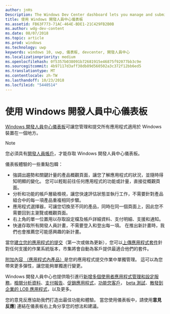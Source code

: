 ```yaml
---
author: jnHs
Description: The Windows Dev Center dashboard lets you manage and submit all of your apps for Windows devices in one place.
title: 使用 Windows 開發人員中心儀表板
ms.assetid: FB63F773-71AC-464E-BDE1-21C429FB2B0B
ms.author: wdg-dev-content
ms.date: 08/07/2018
ms.topic: article
ms.prod: windows
ms.technology: uwp
keywords: windows 10, uwp, 儀表板, devcenter, 開發人員中心
ms.localizationpriority: medium
ms.openlocfilehash: 0f5357b038091b72681915e46875f92077bb3c9e
ms.sourcegitcommit: 4b97117d3aff38db89d560502a3c372f12bb6ed5
ms.translationtype: MT
ms.contentlocale: zh-TW
ms.lasthandoff: 10/23/2018
ms.locfileid: "5440514"
---
```

# <a name="using-the-windows-dev-center-dashboard"></a>使用 Windows 開發人員中心儀表板


[Windows 開發人員中心儀表板](https://partner.microsoft.com/dashboard)可讓您管理和提交所有應用程式適用於 Windows 裝置在一個地方。

> [!NOTE]
> 您必須具有[開發人員帳戶](http://go.microsoft.com/fwlink/p/?LinkId=615100)，才能存取 Windows 開發人員中心儀表板。

儀表板體驗的一些重點包韓：

- 強調出趨勢和關鍵計量的產品概觀頁面，讓您了解應用程式的狀況，並隨時得知明顯的變化。 您可以輕鬆前往任何應用程式的功能或計量，直接從概觀頁面。
- 分析和功能的帳戶層級檢視，讓您快速評估狀態並執行工作，不需要針對產品組合中的每一項產品重複相同步驟。
- 應用程式選擇器，可讓您切換至不同的產品，同時在同一個頁面上，因此您不需要回到主瀏覽或概觀頁面。
- 右上角的單一位置用以存取設定檔及帳戶詳細資料、支付明細、支援和通知。
- 快速存取所有開發人員計畫，不需要登入和登出每一項。 在推出新計畫時，我們也會推薦您可能感興趣的新計畫。

當您[建立您的應用程式的提交](app-submissions.md)（第一次或做為更新），您可以[上傳應用程式套件](upload-app-packages.md)針對任何支援的作業系統版本，市集將會自動為客戶提供最適合他們的套件。

[附加內容 （應用程式內產品）](add-on-submissions.md)是您的應用程式提交作業中單獨管理。 這可以為您帶來更多彈性，讓您能夠單獨進行變更。

Windows 開發人員中心也提供吸引進行[新增多個使用者](manage-account-users.md)[應用程式管理和設定服務](app-management-and-services.md)，[檢閱分析資料](analytics.md)、[支付報告](payout-summary.md)、[促銷應用程式](attract-customers-and-promote-your-apps.md)，[功能您客戶](engage-with-your-customers.md)， [beta 測試](beta-testing-and-targeted-distribution.md)、[散發到企業的 LOB 應用程式](distribute-lob-apps-to-enterprises.md)，以及更多。

您的意見反應協助我們打造出最佳功能和體驗。 當您使用儀表板中，請使用**意見反應**] 連結在儀表板右上角分享您的想法和建議。


 

 




